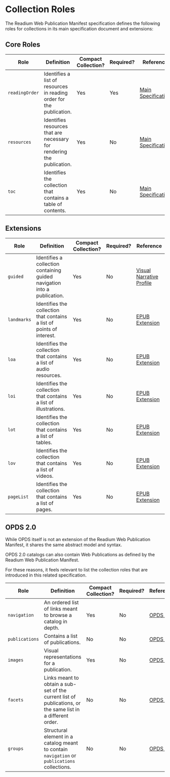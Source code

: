 # Collection Roles

The Readium Web Publication Manifest specification defines the following roles for collections in its main specification document and extensions:

## Core Roles

| Role  | Definition | Compact Collection? | Required? | Reference |
| ----- | ---------- | ------------------- | --------- | --------- |
| `readingOrder`  | Identifies a list of resources in reading order for the publication.  | Yes  | Yes  | [Main Specification](README.md#21-sub-collections) |
| `resources`  | Identifies resources that are necessary for rendering the publication.  | Yes  | No  | [Main Specification](README.md#21-sub-collections) |
| `toc`  | Identifies the collection that contains a table of contents. | Yes  | No  | [Main Specification](README.md#5-table-of-contents) |

## Extensions

| Role  | Definition | Compact Collection? | Required? | Reference |
| ----- | ---------- | ------------------- | --------- | --------- |
| `guided` | Identifies a collection containing guided navigation into a publication. | Yes  | No  | [Visual Narrative Profile](extensions/visual-narrative.md#4-guided-navigation) |
| `landmarks`  | Identifies the collection that contains a list of points of interest.  | Yes  | No  | [EPUB Extension](extensions/epub.md#collection-roles) |
| `loa`  | Identifies the collection that contains a list of audio resources.  | Yes  | No  | [EPUB Extension](extensions/epub.md#collection-roles) |
| `loi`  | Identifies the collection that contains a list of illustrations.  | Yes  | No  | [EPUB Extension](extensions/epub.md#collection-roles) |
| `lot`  | Identifies the collection that contains a list of tables.  | Yes  | No  | [EPUB Extension](extensions/epub.md#collection-roles) |
| `lov`  | Identifies the collection that contains a list of videos.  | Yes  | No  | [EPUB Extension](extensions/epub.md#collection-roles) |
| `pageList`  | Identifies the collection that contains a list of pages.  | Yes  | No  | [EPUB Extension](extensions/epub.md#collection-roles) |


## OPDS 2.0

While OPDS itself is not an extension of the Readium Web Publication Manifest, it shares the same abstract model and syntax.

OPDS 2.0 catalogs can also contain Web Publications as defined by the Readium Web Publication Manifest.

For these reasons, it feels relevant to list the collection roles that are introduced in this related specification.

| Role  | Definition | Compact Collection? | Required? | Reference |
| ----- | ---------- | ------------------- | --------- | --------- |
| `navigation`  | An ordered list of links meant to browse a catalog in depth.  | Yes  | No  | [OPDS 2.0](https://drafts.opds.io/opds-2.0#11-navigation) |
| `publications`  | Contains a list of publications.  | No  | No  | [OPDS 2.0](https://drafts.opds.io/opds-2.0#12-publications) |
| `images`  | Visual representations for a publication.  | Yes  | No  | [OPDS 2.0](https://drafts.opds.io/opds-2.0#13-images) |
| `facets`   | Links meant to obtain a sub-set of the current list of publications, or the same list in a different order.  | No  | No  | [OPDS 2.0](https://drafts.opds.io/opds-2.0#14-facets) |
| `groups`   | Structural element in a catalog meant to contain `navigation` or `publications` collections.  | No  | No  | [OPDS 2.0](https://drafts.opds.io/opds-2.0#15-groups) |

